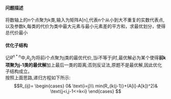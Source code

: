 #### 问题描述
将数轴上的n个点聚为k类,输入为矩阵A[n],代表n个从小到大不重复的实数代表点,以及参数k,每类的代价为类中最大元素与最小元素差的平方和，求最优划分，使得总代价最小
#### 优化子结构
记$R^{n*n}$中,$R_{ij}$为将前i个点聚为j类的最优代价,当i不等于j时,最优解必为某个使得**前k项聚为j-1类的最优解**加上最后一类的距离;否则反证法,原题不是最优解,因此优化子结构成立。</br>
按照上面思路,递归方程如下所示:
$$R_{ij}=
\begin{cases}
0& \text{i=j}\\
min(R_{k(j-1)}+(A[i]-A[k])^2)& \text{j<i,j-1<=k<i}
\end{cases}
$$